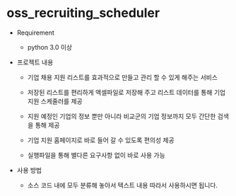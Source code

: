 # oss_recruiting_scheduler


* Requirement 
  
  - python 3.0 이상
  

* 프로젝트 내용

  - 기업 채용 지원 리스트를 효과적으로 만들고 관리 할 수 있게 해주는 서비스 
  
  - 저장된 리스트를 편리하게 액셀파일로 저장해 주고 리스트 데이터를 통해 기업 지원 스케줄러를 제공
  
  - 지원 예정인 기업의 정보 뿐만 아니라 비교군의 기업 정보까지 모두 간단한 검색을 통해 제공
  
  - 기업 지원 홈페이지로 바로 들어 갈 수 있도록 편의성 제공 
  
  - 실행파일을 통해 별다른 요구사항 없이 바로 사용 가능 
  
* 사용 방법 

  - 소스 코드 내에 모두 분류해 놓아서 텍스트 내용 따라서 사용하시면 됩니다. 
